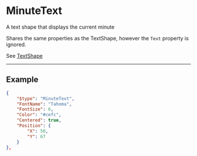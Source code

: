 # MinuteText

A text shape that displays the current minute

Shares the same properties as the TextShape, however the `Text` property is ignored.


See [TextShape](TextShape.md)

---

## Example

```json
{	
    "$type": "MinuteText",
    "FontName": "Tahoma",
    "FontSize": 6,
    "Color": "#cefc",
    "Centered": true,
    "Position": {
        "X": 50,
        "Y": 67
    }
},

```
